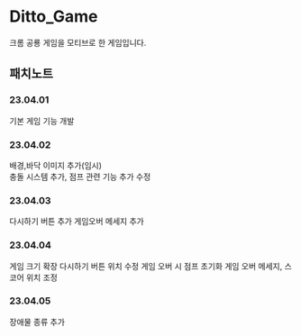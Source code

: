 # Ditto_Game
크롬 공룡 게임을 모티브로 한 게임입니다.

## 패치노트
### 23.04.01
기본 게임 기능 개발

### 23.04.02
배경,바닥 이미지 추가(임시)  
충돌 시스템 추가, 점프 관련 기능 추가 수정

### 23.04.03
다시하기 버튼 추가
게임오버 메세지 추가

### 23.04.04
게임 크기 확장
다시하기 버튼 위치 수정
게임 오버 시 점프 초기화
게임 오버 메세지, 스코어 위치 조정

### 23.04.05
장애물 종류 추가